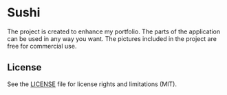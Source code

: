 # Sushi

The project is created to enhance my portfolio. The parts of the application can be used in any way you want. The pictures included in the project are free for commercial use.

## License

See the [LICENSE](LICENSE.md) file for license rights and limitations (MIT).
